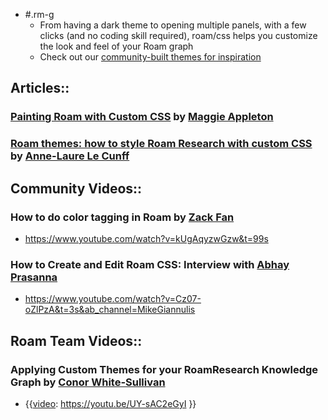 - #.rm-g
    - From having a dark theme to opening multiple panels, with a few clicks (and no coding skill required), roam/css helps you customize the look and feel of your Roam graph
    - Check out our [community-built themes for inspiration](Themes.md)
## Articles::
### [Painting Roam with Custom CSS](https://maggieappleton.com/paintingroam) by [Maggie Appleton](Maggie%20Appleton.md)
### [Roam themes: how to style Roam Research with custom CSS](https://nesslabs.com/roam-research-themes-custom-styling-css) by [Anne-Laure Le Cunff](Anne-Laure%20Le%20Cunff.md)
## Community Videos::
### How to do color tagging in Roam by [Zack Fan](Zack%20Fan.md)
- <https://www.youtube.com/watch?v=kUgAqyzwGzw&t=99s>
### How to Create and Edit Roam CSS: Interview with [Abhay Prasanna](Abhay%20Prasanna.md) 
- <https://www.youtube.com/watch?v=Cz07-oZlPzA&t=3s&ab_channel=MikeGiannulis>
## Roam Team Videos::
### Applying Custom Themes for your RoamResearch Knowledge Graph by [Conor White-Sullivan](Conor%20White-Sullivan.md)
- {{[video](video.md): https://youtu.be/UY-sAC2eGyI }}